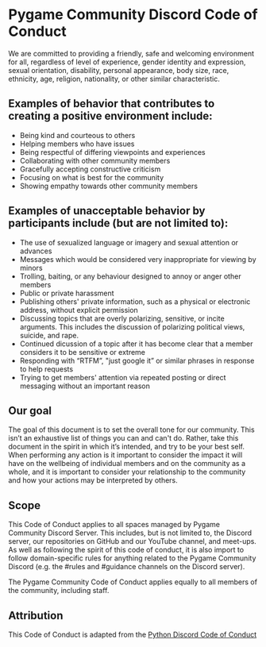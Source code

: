 # Pygame Community Discord Code of Conduct 

We are committed to providing a friendly, safe and welcoming environment for all, regardless of level of experience, gender identity and expression, sexual orientation, disability, personal appearance, body size, race, ethnicity, age, religion, nationality, or other similar characteristic.

## Examples of behavior that contributes to creating a positive environment include:

- Being kind and courteous to others
- Helping members who have issues
- Being respectful of differing viewpoints and experiences
- Collaborating with other community members
- Gracefully accepting constructive criticism
- Focusing on what is best for the community
- Showing empathy towards other community members

## Examples of unacceptable behavior by participants include (but are not limited to):

- The use of sexualized language or imagery and sexual attention or advances
- Messages which would be considered very inappropriate for viewing by minors
- Trolling, baiting, or any behaviour designed to annoy or anger other members
- Public or private harassment
- Publishing others' private information, such as a physical or electronic address, without explicit permission
- Discussing topics that are overly polarizing, sensitive, or incite arguments. This includes the discussion of polarizing political views, suicide, and rape.
- Continued dicussion of a topic after it has become clear that a member considers it to be sensitive or extreme
- Responding with “RTFM”, "just google it” or similar phrases in response to help requests
- Trying to get members' attention via repeated posting or direct messaging without an important reason


## Our goal

The goal of this document is to set the overall tone for our community. This isn’t an exhaustive list of things you can and can't do. Rather, take this document in the spirit in which it’s intended, and try to be your best self.
When performing any action is it important to consider the impact it will have on the wellbeing of individual members and on the community as a whole, and it is important to consider your relationship to the community and how your actions may be interpreted by others.

## Scope

This Code of Conduct applies to all spaces managed by Pygame Community Discord Server. This includes, but is not limited to, the Discord server, our repositories on GitHub and our YouTube channel, and meet-ups. As well as following the spirit of this code of conduct, it is also import to follow domain-specific rules for anything related to the Pygame Community Discord (e.g. the #rules and #guidance channels on the Discord server).

The Pygame Community Code of Conduct applies equally to all members of the community, including staff.

## Attribution

This Code of Conduct is adapted from the [Python Discord Code of Conduct](https://github.com/python-discord/.github/blob/main/CODE_OF_CONDUCT.md)
